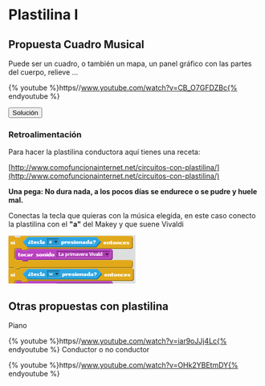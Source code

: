 
# Plastilina I

## Propuesta Cuadro Musical

Puede ser un cuadro, o también un mapa, un panel gráfico con las partes del cuerpo, relieve ...

{% youtube %}https//www.youtube.com/watch?v=CB_O7GFDZBc{% endyoutube %}
<script type="text/javascript">var feedback14_93text = "Solución";</script><input type="button" name="toggle-feedback-14_93" value="Solución" class="feedbackbutton" onclick="$exe.toggleFeedback(this,false);return false" />

### Retroalimentación

Para hacer la plastilina conductora aquí tienes una receta:

[http://www.comofuncionainternet.net/circuitos-con-plastilina/](http://www.comofuncionainternet.net/circuitos-con-plastilina/)



**Una pega: No dura nada, a los pocos días se endurece o se pudre y huele mal.**

Conectas la tecla que quieras con la música elegida, en este caso conecto la plastilina con el **"a"** del Makey y que suene Vivaldi

![](img/2016-10-02_08_15_11-Untitled-6_on_Scratch.png)
## Otras propuestas con plastilina

Piano

{% youtube %}https//www.youtube.com/watch?v=iar9oJJj4Lc{% endyoutube %}
Conductor o no conductor

{% youtube %}https//www.youtube.com/watch?v=OHk2YBEtmDY{% endyoutube %}
